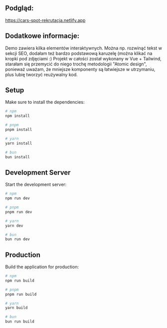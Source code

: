 ## Podgląd:
https://cars-spot-rekrutacja.netlify.app

## Dodatkowe informacje:
Demo zawiera kilka elementów interaktywnych. Można np. rozwinąć tekst w sekcji SEO, dodałam też bardzo podstawową karuzelę (można klikać na kropki pod zdjęciami :)
Projekt w całości został wykonany w Vue + Tailwind, starałam się przemycić do niego trochę metodologii "Atomic design", ponieważ uważam, że mniejsze komponenty są łatwiejsze w utrzymaniu, plus lubię tworzyć reużywalny kod.


## Setup

Make sure to install the dependencies:

```bash
# npm
npm install

# pnpm
pnpm install

# yarn
yarn install

# bun
bun install
```

## Development Server

Start the development server:

```bash
# npm
npm run dev

# pnpm
pnpm run dev

# yarn
yarn dev

# bun
bun run dev
```

## Production

Build the application for production:

```bash
# npm
npm run build

# pnpm
pnpm run build

# yarn
yarn build

# bun
bun run build
```
